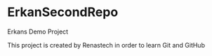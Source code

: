 # ErkanSecondRepo
Erkans Demo Project



This project is created by Renastech in order to learn Git and GitHub
